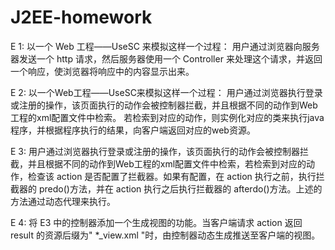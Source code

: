 # J2EE-homework


E 1:
以一个 Web 工程——UseSC 来模拟这样一个过程：
用户通过浏览器向服务器发送一个 http 请求，然后服务器使用一个 Controller 来处理这个请求，并返回一个响应，使浏览器将响应中的内容显示出来。

E 2:
以一个Web工程——UseSC来模拟这样一个过程：
用户通过浏览器执行登录或注册的操作，该页面执行的动作会被控制器拦截，并且根据不同的动作到Web工程的xml配置文件中检索。
若检索到对应的动作，则实例化对应的类来执行java程序，并根据程序执行的结果，向客户端返回对应的web资源。

E 3:
用户通过浏览器执行登录或注册的操作，该页面执行的动作会被控制器拦截，并且根据不同的动作到Web工程的xml配置文件中检索，若检索到对应的动作，检查该 action 是否配置了拦截器。如果有配置，在 action 执行之前，执行拦截器的 predo()方法，并在 action 执行之后执行拦截器的 afterdo()方法。上述的方法通过动态代理来执行。

E 4:
将 E3 中的控制器添加一个生成视图的功能。当客户端请求 action 返回 result 的资源后缀为" *_view.xml "时，由控制器动态生成推送至客户端的视图。
